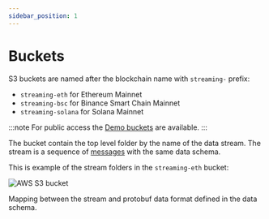 ```yaml
---
sidebar_position: 1
---
```


# Buckets

S3 buckets are named after the blockchain name with ```streaming-``` prefix:

* ```streaming-eth``` for Ethereum Mainnet
* ```streaming-bsc``` for Binance Smart Chain Mainnet
* ```streaming-solana``` for Solana Mainnet

:::note
For public access the [Demo buckets](/docs/cloud/s3/demo) are available.
:::

The bucket contain the top level folder by the name of the data stream.
The stream is a sequence of [messages](/docs/cloud/s3/messages) with the same data schema.

This is example of the stream folders in the ```streaming-eth``` bucket:

![AWS S3 bucket](/img/aws/s3_bucket.png)

Mapping between the stream and protobuf data format defined in the data schema.


